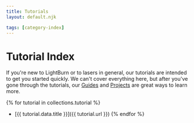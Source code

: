 ```yaml
---
title: Tutorials
layout: default.njk

tags: [category-index]
---
```


# Tutorial Index

If you're new to LightBurn or to lasers in general, our tutorials are intended to get you started quickly. We can't cover everything here, but after you've gone through the tutorials, our [Guides](#) and [Projects](#) are great ways to learn more.

{% for tutorial in collections.tutorial %}
- [{{ tutorial.data.title }}]({{ tutorial.url }})
{% endfor %}
